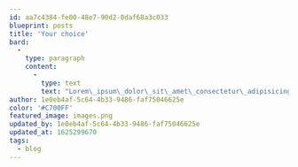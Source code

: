 ```yaml
---
id: aa7c4384-fe00-48e7-90d2-0daf68a3c033
blueprint: posts
title: 'Your choice'
bard:
  -
    type: paragraph
    content:
      -
        type: text
        text: "Lorem\_ipsum\_dolor\_sit\_amet\_consectetur\_adipisicing\_elit.\_"
author: 1e0eb4af-5c64-4b33-9486-faf75046625e
color: '#C700FF'
featured_image: images.png
updated_by: 1e0eb4af-5c64-4b33-9486-faf75046625e
updated_at: 1625299670
tags:
  - blog
---
```

